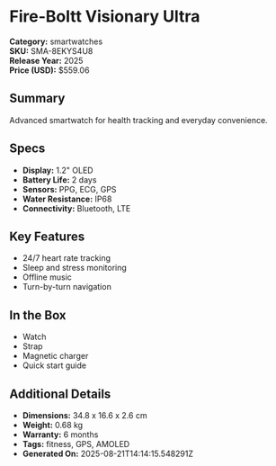 # Fire-Boltt Visionary Ultra
**Category:** smartwatches  
**SKU:** SMA-8EKYS4U8  
**Release Year:** 2025  
**Price (USD):** $559.06

## Summary
Advanced smartwatch for health tracking and everyday convenience.

## Specs
- **Display:** 1.2" OLED
- **Battery Life:** 2 days
- **Sensors:** PPG, ECG, GPS
- **Water Resistance:** IP68
- **Connectivity:** Bluetooth, LTE

## Key Features
- 24/7 heart rate tracking
- Sleep and stress monitoring
- Offline music
- Turn-by-turn navigation

## In the Box
- Watch
- Strap
- Magnetic charger
- Quick start guide

## Additional Details
- **Dimensions:** 34.8 x 16.6 x 2.6 cm
- **Weight:** 0.68 kg
- **Warranty:** 6 months
- **Tags:** fitness, GPS, AMOLED
- **Generated On:** 2025-08-21T14:14:15.548291Z